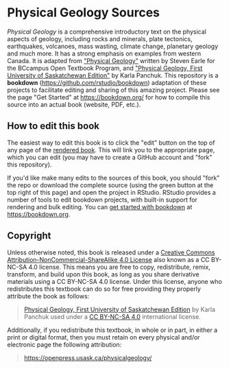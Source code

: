 
# Physical Geology Sources

_Physical Geology_ is a comprehensive introductory text on the physical aspects of geology, including rocks and minerals, plate tectonics, earthquakes, volcanoes, mass wasting, climate change, planetary geology and much more. It has a strong emphasis on examples from western Canada. It is adapted from ["Physical Geology"](https://opentextbc.ca/geology/) written by Steven Earle for the BCcampus Open Textbook Program, and ["Physical Geology, First University of Saskatchewan Edition"](https://openpress.usask.ca/physicalgeology/) by Karla Panchuk. This repository is a **bookdown** (https://github.com/rstudio/bookdown) adaptation of these projects to facilitate editing and sharing of this amazing project. Please see the page "Get Started" at https://bookdown.org/ for how to compile this source into an actual book (website, PDF, etc.).

## How to edit this book

The easiest way to edit this book is to click the "edit" button on the top of any page of the [rendered book](https://paleolimbot.github.io/physical-geology). This will link you to the appropriate page, which you can edit (you may have to create a GitHub account and "fork" this repository).

If you'd like make many edits to the sources of this book, you should "fork" the repo or download the complete source (using the green button at the top right of this page) and open the project in RStudio. RStudio provides a number of tools to edit bookdown projects, with built-in support for rendering and bulk editing. You can [get started with bookdown](https://bookdown.org/yihui/bookdown/get-started.html) at <https://bookdown.org>.

## Copyright

Unless otherwise noted, this book is released under a [Creative Commons Attribution-NonCommercial-ShareAlike 4.0 License](https://creativecommons.org/licenses/by-nc-sa/4.0/) also known as a CC BY-NC-SA 4.0 license. This means you are free to copy, redistribute, remix, transform, and build upon this book, as long as you share derivative materials using a CC BY-NC-SA 4.0 license. Under this license, anyone who redistributes this textbook can do so for free providing they properly attribute the book as follows:

> [Physical Geology, First University of Saskatchewan Edition](https://physicalgeology.pressbooks.com) by Karla Panchuk used under a [CC BY-NC-SA 4.0](https://creativecommons.org/licenses/by-nc-sa/4.0/) international license.

Additionally, if you redistribute this textbook, in whole or in part, in either a print or digital format, then you must retain on every physical and/or electronic page the following attribution:

> https://openpress.usask.ca/physicalgeology/
